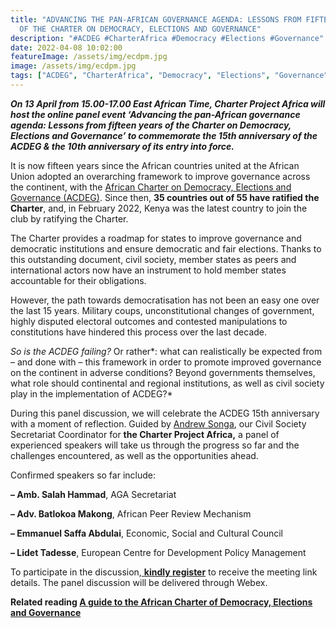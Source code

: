 ```yaml
---
title: "ADVANCING THE PAN-AFRICAN GOVERNANCE AGENDA: LESSONS FROM FIFTEEN YEARS
  OF THE CHARTER ON DEMOCRACY, ELECTIONS AND GOVERNANCE"
description: "#ACDEG #CharterAfrica #Democracy #Elections #Governance"
date: 2022-04-08 10:02:00
featureImage: /assets/img/ecdpm.jpg
image: /assets/img/ecdpm.jpg
tags: ["ACDEG", "CharterAfrica", "Democracy", "Elections", "Governance"]
---
```

<!--StartFragment-->

***On 13 April from 15.00-17.00 East African Time, Charter Project Africa will host the online panel event ‘Advancing the pan-African governance agenda: Lessons from fifteen years of the Charter on Democracy, Elections and Governance’ to commemorate the 15th anniversary of the ACDEG & the 10th anniversary of its entry into force.***

It is now fifteen years since the African countries united at the African Union adopted an overarching framework to improve governance across the continent, with the [African Charter on Democracy, Elections and Governance (ACDEG)](https://au.int/en/treaties/african-charter-democracy-elections-and-governance). Since then, **35 countries out of 55 have ratified the Charter**, and, in February 2022, Kenya was the latest country to join the club by ratifying the Charter.

The Charter provides a roadmap for states to improve governance and democratic institutions and ensure democratic and fair elections. Thanks to this outstanding document, civil society, member states as peers and international actors now have an instrument to hold member states accountable for their obligations. 

However, the path towards democratisation has not been an easy one over the last 15 years. Military coups, unconstitutional changes of government, highly disputed electoral outcomes and contested manipulations to constitutions have hindered this process over the last decade.

*So is the ACDEG failing?* Or rather*: what can realistically be expected from – and done with – this framework in order to promote improved governance on the continent in adverse conditions? Beyond governments themselves, what role should continental and regional institutions, as well as civil society play in the implementation of ACDEG?*

During this panel discussion, we will celebrate the ACDEG 15th anniversary with a moment of reflection. Guided by [Andrew Songa](https://twitter.com/drewfremen), our Civil Society Secretariat Coordinator for **[](https://www.facebook.com/The-Charter-Project-Africa-102343699086251)the Charter Project Africa,** a panel of experienced speakers will take us through the progress so far and the challenges encountered, as well as the opportunities ahead. 

Confirmed speakers so far include:

**– Amb. Salah Hammad**, AGA Secretariat

**– Adv. Batlokoa Makong**, African Peer Review Mechanism

**– Emmanuel Saffa Abdulai**, Economic, Social and Cultural Council

**– Lidet Tadesse**, European Centre for Development Policy Management

To participate in the discussion,[ **kindly register**](https://ecdpm.webex.com/webappng/sites/ecdpm/meeting/info/90f3e4ca026d401f85767aea9191848b?isPopupRegisterView=true) to receive the meeting link details. The panel discussion will be delivered through Webex.

**Related reading [A guide to the African Charter of Democracy, Elections and Governance](https://ecdpm.org/publications/guide-african-charter-democracy-elections-governance/)**

<!--EndFragment-->